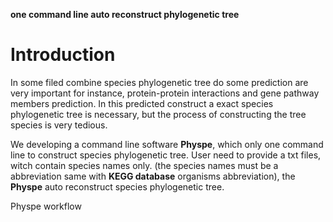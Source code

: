 
**one command line auto reconstruct phylogenetic tree**


# Introduction

In some filed combine species phylogenetic tree do some prediction are very important for instance,
protein-protein interactions and gene pathway members prediction. In this predicted construct a exact species phylogenetic tree
is necessary, but the process of constructing the tree species is very tedious.

We developing a command line software **Physpe**, which only one command line to construct species phylogenetic tree. User need to provide a txt files, witch contain species names only.
(the species names must be a abbreviation same with **KEGG database** organisms abbreviation), the **Physpe** auto reconstruct species phylogenetic tree.

Physpe workflow

